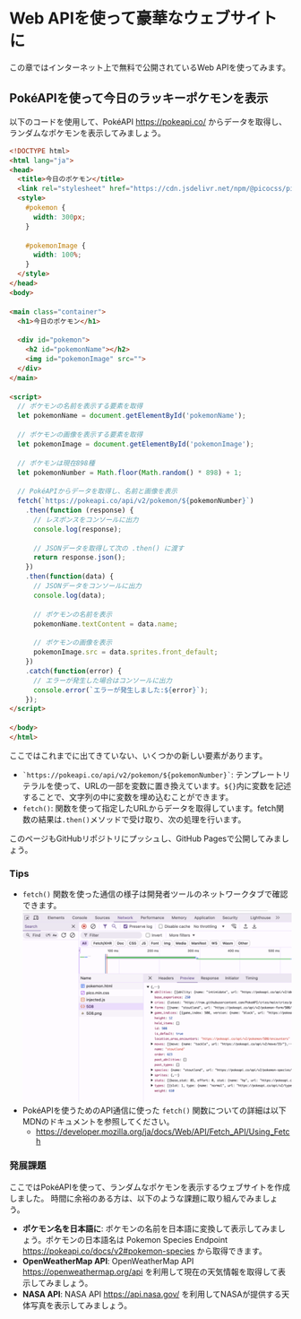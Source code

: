 # Web APIを使って豪華なウェブサイトに

この章ではインターネット上で無料で公開されているWeb APIを使ってみます。

## PokéAPIを使って今日のラッキーポケモンを表示

以下のコードを使用して、PokéAPI <https://pokeapi.co/> からデータを取得し、ランダムなポケモンを表示してみましょう。

```html
<!DOCTYPE html>
<html lang="ja">
<head>
  <title>今日のポケモン</title>
  <link rel="stylesheet" href="https://cdn.jsdelivr.net/npm/@picocss/pico@2/css/pico.min.css">
  <style>
    #pokemon {
      width: 300px;
    }

    #pokemonImage {
      width: 100%;
    }
  </style>
</head>
<body>

<main class="container">
  <h1>今日のポケモン</h1>
  
  <div id="pokemon">
    <h2 id="pokemonName"></h2>
    <img id="pokemonImage" src="">
  </div>
</main>

<script>
  // ポケモンの名前を表示する要素を取得
  let pokemonName = document.getElementById('pokemonName');

  // ポケモンの画像を表示する要素を取得
  let pokemonImage = document.getElementById('pokemonImage');

  // ポケモンは現在898種
  let pokemonNumber = Math.floor(Math.random() * 898) + 1;
 
  // PokéAPIからデータを取得し、名前と画像を表示
  fetch(`https://pokeapi.co/api/v2/pokemon/${pokemonNumber}`)
    .then(function (response) {
      // レスポンスをコンソールに出力
      console.log(response);

      // JSONデータを取得して次の .then() に渡す
      return response.json();
    })
    .then(function(data) {
      // JSONデータをコンソールに出力
      console.log(data);

      // ポケモンの名前を表示
      pokemonName.textContent = data.name;

      // ポケモンの画像を表示
      pokemonImage.src = data.sprites.front_default;
    })
    .catch(function(error) {
      // エラーが発生した場合はコンソールに出力
      console.error(`エラーが発生しました:${error}`);
    });
</script>

</body>
</html>
```

ここではこれまでに出てきていない、いくつかの新しい要素があります。

- `` `https://pokeapi.co/api/v2/pokemon/${pokemonNumber}` ``: テンプレートリテラルを使って、URLの一部を変数に置き換えています。`${}`内に変数を記述することで、文字列の中に変数を埋め込むことができます。
- `fetch()`: 関数を使って指定したURLからデータを取得しています。fetch関数の結果は`.then()`メソッドで受け取り、次の処理を行います。

このページもGitHubリポジトリにプッシュし、GitHub Pagesで公開してみましょう。

### Tips
- `fetch()` 関数を使った通信の様子は開発者ツールのネットワークタブで確認できます。  
  ![](images/04-webapi-inspect.png)
- PokéAPIを使うためのAPI通信に使った `fetch()` 関数についての詳細は以下MDNのドキュメントを参照してください。
  - <https://developer.mozilla.org/ja/docs/Web/API/Fetch_API/Using_Fetch>

### 発展課題

ここではPokéAPIを使って、ランダムなポケモンを表示するウェブサイトを作成しました。
時間に余裕のある方は、以下のような課題に取り組んでみましょう。

- **ポケモン名を日本語に**: ポケモンの名前を日本語に変換して表示してみましょう。ポケモンの日本語名は Pokemon Species Endpoint <https://pokeapi.co/docs/v2#pokemon-species> から取得できます。
- **OpenWeatherMap API**: OpenWeatherMap API <https://openweathermap.org/api> を利用して現在の天気情報を取得して表示してみましょう。
- **NASA API**: NASA API <https://api.nasa.gov/> を利用してNASAが提供する天体写真を表示してみましょう。
